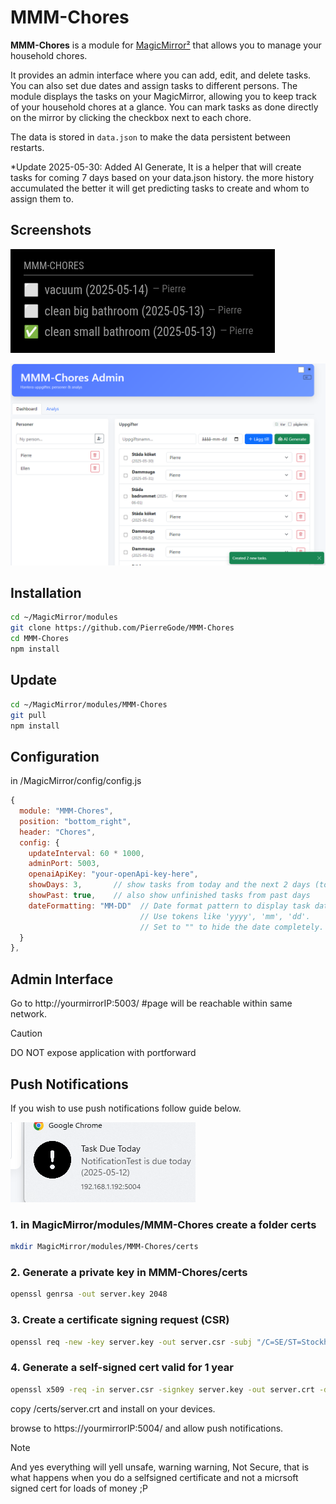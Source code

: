 # MMM-Chores

**MMM-Chores** is a module for [MagicMirror²](https://github.com/MagicMirrorOrg/MagicMirror) that allows you to manage your household chores.

It provides an admin interface where you can add, edit, and delete tasks. You can also set due dates and assign tasks to different persons. The module displays the tasks on your MagicMirror, allowing you to keep track of your household chores at a glance. You can mark tasks as done directly on the mirror by clicking the checkbox next to each chore.

The data is stored in `data.json` to make the data persistent between restarts.

*Update 2025-05-30: Added AI Generate, It is a helper that will create tasks for coming 7 days based on your data.json history. the more history accumulated the better it will get predicting tasks to create and whom to assign them to.

## Screenshots
  
![frontend](img/screenshot1_frontend.png)

![backend](img/admin.png)

## Installation

```bash
cd ~/MagicMirror/modules
git clone https://github.com/PierreGode/MMM-Chores
cd MMM-Chores
npm install
```

## Update

```bash
cd ~/MagicMirror/modules/MMM-Chores
git pull
npm install
```

## Configuration
in /MagicMirror/config/config.js
```js
{
  module: "MMM-Chores",
  position: "bottom_right",
  header: "Chores",
  config: {
    updateInterval: 60 * 1000,
    adminPort: 5003,
    openaiApiKey: "your-openApi-key-here",
    showDays: 3,       // show tasks from today and the next 2 days (total 3 days)
    showPast: true,    // also show unfinished tasks from past days
    dateFormatting: "MM-DD"  // Date format pattern to display task dates.
                             // Use tokens like 'yyyy', 'mm', 'dd'.
                             // Set to "" to hide the date completely.
  }
},
```

## Admin Interface

Go to http://yourmirrorIP:5003/ #page will be reachable within same network.
> [!CAUTION]
> DO NOT expose application with portforward

## Push Notifications

If you wish to use push notifications follow guide below. 

![cert](img/screenshot3_cert.png)

### 1. in MagicMirror/modules/MMM-Chores create a folder certs

```bash
mkdir MagicMirror/modules/MMM-Chores/certs
```

### 2. Generate a private key in MMM-Chores/certs

```bash
openssl genrsa -out server.key 2048
```

### 3. Create a certificate signing request (CSR)

```bash
openssl req -new -key server.key -out server.csr -subj "/C=SE/ST=Stockholm/L=Stockholm/O=Home/CN=192.168.1.192" <--- YOUR IP
```

### 4. Generate a self-signed cert valid for 1 year

```bash
openssl x509 -req -in server.csr -signkey server.key -out server.crt -days 365
```

copy /certs/server.crt and install on your devices.

browse to https://yourmirrorIP:5004/ and allow push notifications.

> [!NOTE]
> And yes everything will yell unsafe, warning warning, Not Secure, that is what happens when you do a selfsigned certificate and not a micrsoft signed cert for loads of money ;P

